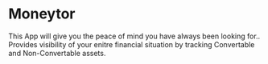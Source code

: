 # Moneytor

This App will give you the peace of mind you have always been looking for..
Provides visibility of your enitre financial situation by tracking Convertable and
Non-Convertable assets.